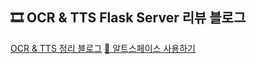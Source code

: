## 🎞 OCR & TTS Flask Server 리뷰 블로그
[OCR & TTS 정리 블로그](https://pogun.tistory.com/entry/Python-EasyOCR-vs-PaddleOCR-%EC%84%B1%EB%8A%A5-%EB%B9%84%EA%B5%90-%EC%BD%94%EB%93%9C-%EB%A6%AC%EB%B7%B0-Flask-Server)
[🎥 알트스페이스 사용하기](https://www.youtube.com/watch?v=ppMT82kZGns)
